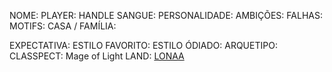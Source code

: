 NOME:
PLAYER:
HANDLE
SANGUE:
PERSONALIDADE:
AMBIÇÕES:
FALHAS:
MOTIFS:
CASA / FAMÍLIA:

EXPECTATIVA:
ESTILO FAVORITO:
ESTILO ÓDIADO:
ARQUETIPO:
CLASSPECT: Mage of Light
LAND: [LONAA](obsidian://open?vault=teste&file=RE-FRESH%2FWORLD%20BUILDING%2FLANDS%2FLONAA)